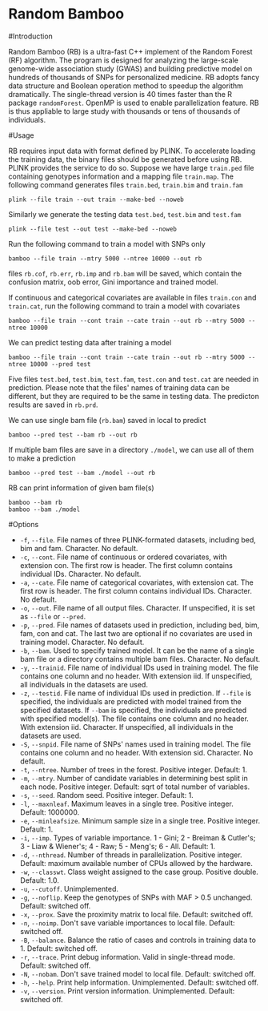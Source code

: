 Random Bamboo
=============


#Introduction

Random Bamboo (RB) is a ultra-fast C++ implement of the Random Forest (RF) algorithm. The program is designed for analyzing the large-scale genome-wide association study (GWAS) and building predictive model on hundreds of thousands of SNPs for personalized medicine. RB adopts fancy data structure and Boolean operation method to speedup the algorithm dramatically. The single-thread version is 40 times faster than the R package `randomForest`. OpenMP is used to enable parallelization feature. RB is thus appliable to large study with thousands or tens of thousands of individuals. 

#Usage

RB requires input data with format defined by PLINK. To accelerate loading the training data, the binary files should be generated before using RB. PLINK provides the service to do so. Suppose we have large `train.ped` file containing genotypes information and a mapping file `train.map`. The following command generates files `train.bed`, `train.bim` and `train.fam`
```
plink --file train --out train --make-bed --noweb
```

Similarly we generate the testing data `test.bed`, `test.bim` and `test.fam`
```
plink --file test --out test --make-bed --noweb
```

Run the following command to train a model with SNPs only
```
bamboo --file train --mtry 5000 --ntree 10000 --out rb
```

files `rb.cof`, `rb.err`, `rb.imp` and `rb.bam` will be saved, which contain the confusion matrix, oob error, Gini importance and trained model. 

If continuous and categorical covariates are available in files `train.con` and `train.cat`, run the following command to train a model with covariates
```
bamboo --file train --cont train --cate train --out rb --mtry 5000 --ntree 10000
```

We can predict testing data after training a model
```
bamboo --file train --cont train --cate train --out rb --mtry 5000 --ntree 10000 --pred test
```
Five files `test.bed`, `test.bim`, `test.fam`, `test.con` and `test.cat` are needed in prediction. Please note that the files' names of training data can be different, but they are required to be the same in testing data. The predicton results are saved in `rb.prd`.

We can use single bam file (`rb.bam`) saved in local to predict
```
bamboo --pred test --bam rb --out rb
```
If multiple bam files are save in a directory `./model`, we can use all of them to make a prediction
```
bamboo --pred test --bam ./model --out rb
```

RB can print information of given bam file(s)
```
bamboo --bam rb
bamboo --bam ./model
```


#Options


* `-f`, `--file`. File names of three PLINK-formated datasets, including bed, bim and fam. Character. No default.
* `-c`, `--cont`. File name of continuous or ordered covariates, with extension con. The first row is header. The first column contains individual IDs. Character. No default.
* `-a`, `--cate`. File name of categorical covariates, with extension cat. The first row is header. The first column contains individual IDs. Character. No default.
* `-o`, `--out`. File name of all output files. Character. If unspecified, it is set as `--file` or `--pred`.
* `-p`, `--pred`. File names of datasets used in prediction, including bed, bim, fam, con and cat. The last two are optional if no covariates are used in training model. Character. No default.
* `-b`, `--bam`. Used to specify trained model. It can be the name of a single bam file or a directory contains multiple bam files. Character. No default.
* `-y`, `--trainid`. File name of individual IDs used in training model. The file contains one column and no header. With extension iid. If unspecified, all individuals in the datasets are used.
* `-z`, `--testid`. File name of individual IDs used in prediction. If `--file` is specified, the individuals are predicted with model trained from the specified datasets. If `--bam` is specified, the individuals are predicted with specified model(s). The file contains one column and no header. With extension iid. Character. If unspecified, all individuals in the datasets are used.
* `-S`, `--snpid`. File name of SNPs' names used in training model. The file contains one column and no header. With extension sid. Character. No default.
* `-t`, `--ntree`. Number of trees in the forest. Positive integer. Default: 1.
* `-m`, `--mtry`. Number of candidate variables in determining best split in each node. Positive integer. Default: sqrt of total number of variables.
* `-s`, `--seed`. Random seed. Positive integer. Default: 1.
* `-l`, `--maxnleaf`. Maximum leaves in a single tree. Positive integer. Default: 1000000.
* `-e`, `--minleafsize`. Minimum sample size in a single tree. Positive integer. Default: 1.
* `-i`, `--imp`. Types of variable importance. 1 - Gini; 2 - Breiman & Cutler's; 3 - Liaw & Wiener's; 4 - Raw; 5 - Meng's; 6 - All. Default: 1.
* `-d`, `--nthread`. Number of threads in parallelization. Positive integer. Default: maximum available number of CPUs allowed by the hardware.
* `-w`, `--classwt`. Class weight assigned to the case group. Positive double. Default: 1.0.
* `-u`, `--cutoff`. Unimplemented.
* `-g`, `--noflip`. Keep the genotypes of SNPs with MAF > 0.5 unchanged. Default: switched off.
* `-x`, `--prox`. Save the proximity matrix to local file. Default: switched off.
* `-n`, `--noimp`. Don't save variable importances to local file. Default: switched off.
* `-B`, `--balance`. Balance the ratio of cases and controls in training data to 1. Default: switched off.
* `-r`, `--trace`. Print debug information. Valid in single-thread mode. Default: switched off.
* `-N`, `--nobam`. Don't save trained model to local file. Default: switched off.
* `-h`, `--help`. Print help information. Unimplemented. Default: switched off.
* `-v`, `--version`. Print version information. Unimplemented. Default: switched off.




